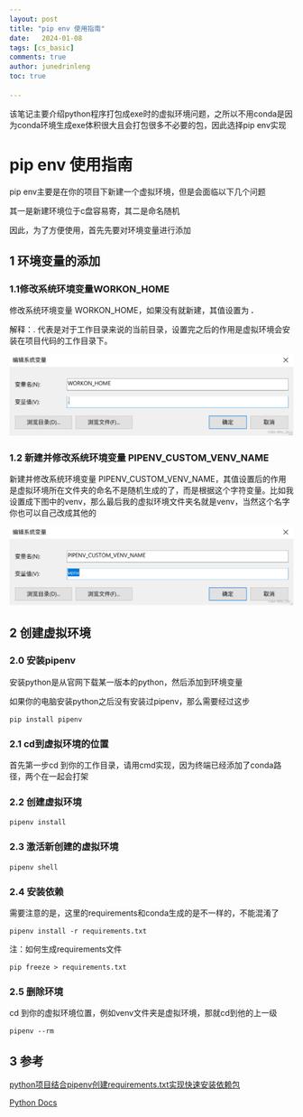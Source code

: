 ```yaml
---
layout: post
title: "pip env 使用指南"
date:   2024-01-08
tags: [cs_basic]
comments: true
author: junedrinleng
toc: true

---
```


该笔记主要介绍python程序打包成exe时的虚拟环境问题，之所以不用conda是因为conda环境生成exe体积很大且会打包很多不必要的包，因此选择pip env实现
<!-- more -->
# pip env 使用指南

pip env主要是在你的项目下新建一个虚拟环境，但是会面临以下几个问题

其一是新建环境位于c盘容易寄，其二是命名随机

因此，为了方便使用，首先先要对环境变量进行添加

## 1 环境变量的添加

### 1.1修改系统环境变量WORKON_HOME

修改系统环境变量 WORKON_HOME，如果没有就新建，其值设置为 **.**

解释：. 代表是对于工作目录来说的当前目录，设置完之后的作用是虚拟环境会安装在项目代码的工作目录下。

![](https://raw.githubusercontent.com/JuneDrinleng/JuneDrinleng.github.io/main/img/2024-11-15-pip_env_how_to_use/fbac368be13c4cd49d8a288b87334c05.png)

### 1.2 新建并修改系统环境变量 PIPENV_CUSTOM_VENV_NAME

新建并修改系统环境变量 PIPENV_CUSTOM_VENV_NAME，其值设置后的作用是虚拟环境所在文件夹的命名不是随机生成的了，而是根据这个字符变量。比如我设置成下图中的venv，那么最后我的虚拟环境文件夹名就是venv，当然这个名字你也可以自己改成其他的

![](https://raw.githubusercontent.com/JuneDrinleng/JuneDrinleng.github.io/main/img/2024-11-15-pip_env_how_to_use/5014664d3bfc47b795a1869c4dc87166.png)

## 2 创建虚拟环境

### 2.0 安装pipenv

安装python是从官网下载某一版本的python，然后添加到环境变量

如果你的电脑安装python之后没有安装过pipenv，那么需要经过这步

~~~
pip install pipenv
~~~

### 2.1 cd到虚拟环境的位置

首先第一步cd 到你的工作目录，请用cmd实现，因为终端已经添加了conda路径，两个在一起会打架

### 2.2 创建虚拟环境

~~~
pipenv install
~~~

### 2.3 激活新创建的虚拟环境

~~~
pipenv shell
~~~

### 2.4 安装依赖

需要注意的是，这里的requirements和conda生成的是不一样的，不能混淆了

~~~
pipenv install -r requirements.txt
~~~

注：如何生成requirements文件

~~~
pip freeze > requirements.txt
~~~



### 2.5 删除环境

cd 到你的虚拟环境位置，例如venv文件夹是虚拟环境，那就cd到他的上一级

~~~
pipenv --rm
~~~

## 3 参考

[python项目结合pipenv创建requirements.txt实现快速安装依赖包](https://ww4k.com/python/requirements_pipenv.html)

[Python Docs](https://hellogitlab.com/backend/python/)

